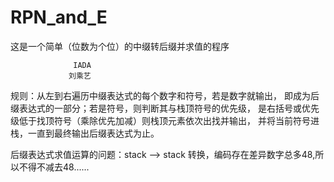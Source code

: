 RPN_and_E
=========

这是一个简单（位数为个位）的中缀转后缀并求值的程序

                  IADA
                 刘乘艺
                 
规则：从左到右遍历中缀表达式的每个数字和符号，若是数字就输出，
即成为后缀表达式的一部分；若是符号，则判断其与栈顶符号的优先级，
是右括号或优先级低于找顶符号（乘除优先加减）则栈顶元素依次出找并输出，
并将当前符号进栈，一直到最终输出后缀表达式为止。

后缀表达式求值运算的问题：stack<char> --> stack<int> 转换，编码存在差异数字总多48,所以不得不减去48......
